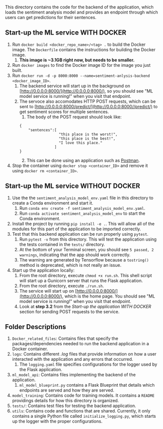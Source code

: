 This directory contains the code for the backend of the application, which loads the sentiment analysis model and provides an endpoint through which users can get predictions for their sentences. 
## Start-up the ML service WITH DOCKER
1. Run `docker build <docker_repo_name>/<tag> .` to build the Docker image. The `Dockerfile` contains the instructions for building the Docker image.
	1. __This image is ~3.1GB right now, but needs to be smaller.__
2. Run `docker images` to find the Docker image ID for the image you just built.
3. Run `docker run -d -p 8000:8000 --name=sentiment-anlysis-backend <docker_image_ID>`.
	1. The backend service will start up in the background on [http://0.0.0.0:8000/](http://0.0.0.0:8000/), so you should see "ML model service is running!" when you visit that endpoint. 
	2. The servoce also accomodates HTTP POST requests, which can be sent to [http://0.0.0.0:8000/predict/](http://0.0.0.0:8000//predict/) to get sentiment scores for multiple sentences.
		1. The body of the POST request should look like:
		```
		{
			"sentences":[
						  "this place is the worst!",
            			  "this place is the best!",
            			  "I love this place."
            			]
        }
		```
		2. This can be done using an application such as [Postman](https://www.postman.com/).
4. Stop the container using `docker stop <container_ID>` and remove it using `docker rm <container_ID>`.

## Start-up the ML service WITHOUT DOCKER
1. Use the the `sentiment_analysis_model_env.yaml` file in this directory to create a Conda environment and start it.
	1. Run `conda env create -f sentiment_analysis_model_env.yaml`.
	2. Run `conda activate sentiment_analysis_model_env` to start the Conda environment.
2. Install the project by running `pip install -e .`. This will allow all of the modules for this part of the application to be imported correctly.
3. Test that this backend application can be run properly using `pytest`.
	1. Run `pytest -v` from this directory. This will test the application using the tests contained in the `tests/` directory.
	2. At the bottom of your Terminal screen, you should see `5 passed, 2 warnings`, indicating that the app should work correctly.
	3. The warning are generated by Tensorflow because a `tostring()` method is deprecated, which is not really an issue.
4. Start up the application locally:
	1. From the root directory, execute `chmod +x run.sh`. This shell script will start up a Gunicorn server that runs the Flask application.
	2. From the root directory, execute `./run.sh`.
	3. The service will start up on [http://0.0.0.0:8000/](http://0.0.0.0:8000/), which is the home page. You should see "ML model service is running!" when you visit that endpoint. 
	4. Look at __step 3.2__ from the _Start-up the application WITH DOCKER_ section for sending POST requests to the service.


## Folder Descriptions
1. `Docker_related_files`: Contains files that specify the packages/dependencies needed to run the backend application in a Docker container.
2. `logs`: Contains different _.log_ files that provide information on how a user interacted with the application and any errors that occurred.
	1. The `logging.yaml` file specifies configurations for the logger used by the Flask application.
2. `ml_model_api`: Contains files implementing the backend of the application.
	1. `ml_model_blueprint.py` contains a Flask Blueprint that details which endpoints are served and how they are served.
3. `model_training`: Contains code for training models. It contains a `README` providings details for how this directory is organized.
4. `tests/`: Contains test files for testing the backend application.
5. `utils`: Contains code and functions that are shared. Currently, it only contains a single Python file called `initialize_logging.py`, which starts up the logger with the proper configurations.
